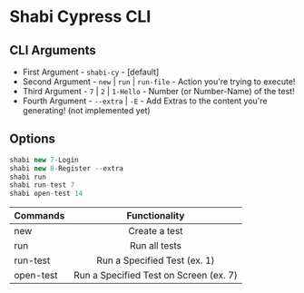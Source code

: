 # Shabi Cypress CLI

## CLI Arguments

-   First Argument - `shabi-cy` - [default]
-   Second Argument - `new` | `run` | `run-file` - Action you're trying to execute!
-   Third Argument - `7` | `2` | `1-Hello` - Number (or Number-Name) of the test!
-   Fourth Argument - `--extra` | `-E` - Add Extras to the content you're generating! (not implemented yet)

## Options

```javascript
shabi new 7-Login
shabi new 8-Register --extra
shabi run
shabi run-test 7
shabi open-test 14
```

| Commands  |             Functionality              |
| --------- | :------------------------------------: |
| new       |             Create a test              |
| run       |             Run all tests              |
| run-test  |      Run a Specified Test (ex. 1)      |
| open-test | Run a Specified Test on Screen (ex. 7) |
